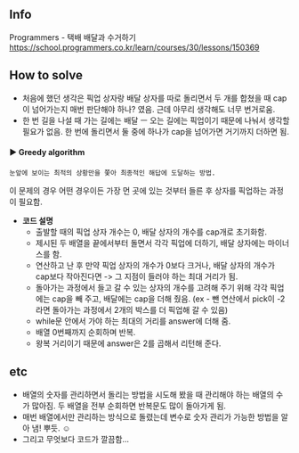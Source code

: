 ## Info
Programmers - 택배 배달과 수거하기 https://school.programmers.co.kr/learn/courses/30/lessons/150369

## How to solve
* 처음에 했던 생각은 픽업 상자랑 배달 상자를 따로 돌리면서 두 개를 합쳤을 때 cap이 넘어가는지 매번 판단해야
하나? 였음. 근데 아무리 생각해도 너무 번거로움.
* 한 번 길을 나설 때 가는 길에는 배달 ㅡ 오는 길에는 픽업이기 때문에 나눠서 생각할 필요가 없음. 한 번에 돌리면서 둘 중에 하나가 cap을 넘어가면 거기까지 더하면 됨.


####  ▶ Greedy algorithm
    눈앞에 보이는 최적의 상황만을 쫓아 최종적인 해답에 도달하는 방법.

이 문제의 경우 어떤 경우이든 가장 먼 곳에 있는 것부터 들른 후 상자를 픽업하는 과정이 필요함.


* **코드 설명**
  * 출발할 때의 픽업 상자 개수는 0, 배달 상자의 개수를 cap개로 초기화함.
  * 제시된 두 배열을 끝에서부터 돌면서 각각 픽업에 더하기, 배달 상자에는 마이너스를 함.
  * 연산하고 난 후 만약 픽업 상자의 개수가 0보다 크거나, 배달 상자의 개수가 cap보다 작아진다면 -> 그 지점이 들러야 하는 최대 거리가 됨.
  * 돌아가는 과정에서 들고 갈 수 있는 상자의 개수를 고려해 주기 위해 각각 픽업에는 cap을 빼 주고, 배달에는 cap을 더해 줬음. (ex - 뺀 연산에서 pick이 -2라면 돌아가는 과정에서 2개의 박스를 더 픽업해 갈 수 있음)
  * while문 안에서 가야 하는 최대의 거리를 answer에 더해 줌.
  * 배열 0번째까지 순회하며 반복.
  * 왕복 거리이기 때문에 answer은 2를 곱해서 리턴해 준다.
  
## etc
* 배열의 숫자를 관리하면서 돌리는 방법을 시도해 봤을 때 관리해야 하는 배열의 수가 많아짐. 두 배열을 전부 순회하면 반복문도 많이 돌아가게 됨.
* 매번 배열에서만 관리하는 방식으로 돌렸는데 변수로 숫자 관리가 가능한 방법을 알아 냄! 뿌듯. ☺
* 그리고 무엇보다 코드가 깔끔함...